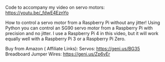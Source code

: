 Code to accompany my video on servo motors: https://youtu.be/_fdwE4EznYo

How to control a servo motor from a Raspberry Pi without any jitter! Using Python you can control an SG90 servo motor from a Raspberry Pi with precision and no jitter. I use a Raspberry Pi 4 in this video, but it will work equally well with a Raspberry Pi 3 or a Raspberry Pi Zero.

Buy from Amazon ( Affiliate Links):
Servos: https://geni.us/BG35
Breadboard Jumper Wires: https://geni.us/Zp6vEr
